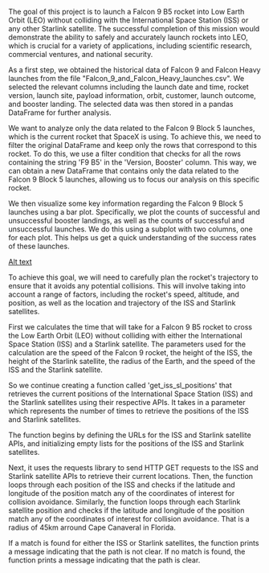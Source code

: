 The goal of this project is to launch a Falcon 9 B5 rocket into Low Earth Orbit (LEO) without colliding with the International Space Station (ISS) or any other Starlink satellite. The successful completion of this mission would demonstrate the ability to safely and accurately launch rockets into LEO, which is crucial for a variety of applications, including scientific research, commercial ventures, and national security.

As a first step, we obtained the historical data of Falcon 9 and Falcon Heavy launches from the file "Falcon_9_and_Falcon_Heavy_launches.csv". We selected the relevant columns including the launch date and time, rocket version, launch site, payload information, orbit, customer, launch outcome, and booster landing. The selected data was then stored in a pandas DataFrame for further analysis.

We want to analyze only the data related to the Falcon 9 Block 5 launches, which is the current rocket that SpaceX is using. To achieve this, we need to filter the original DataFrame and keep only the rows that correspond to this rocket. To do this, we use a filter condition that checks for all the rows containing the string 'F9 B5' in the 'Version, Booster' column. This way, we can obtain a new DataFrame that contains only the data related to the Falcon 9 Block 5 launches, allowing us to focus our analysis on this specific rocket.

We then visualize some key information regarding the Falcon 9 Block 5 launches using a bar plot. Specifically, we plot the counts of successful and unsuccessful booster landings, as well as the counts of successful and unsuccessful launches. We do this using a subplot with two columns, one for each plot. This helps us get a quick understanding of the success rates of these launches.

[Alt text](launch_landing.png)


To achieve this goal, we will need to carefully plan the rocket's trajectory to ensure that it avoids any potential collisions. This will involve taking into account a range of factors, including the rocket's speed, altitude, and position, as well as the location and trajectory of the ISS and Starlink satellites.

First we calculates the time that will take for a Falcon 9 B5 rocket to cross the Low Earth Orbit (LEO) without colliding with either the International Space Station (ISS) and a Starlink satellite. The parameters used for the calculation are the speed of the Falcon 9 rocket, the height of the ISS, the height of the Starlink satellite, the radius of the Earth, and the speed of the ISS and the Starlink satellite.

So we continue creating a function called 'get_iss_sl_positions' that retrieves the current positions of the International Space Station (ISS) and the Starlink satellites using their respective APIs. It takes in a parameter which represents the number of times to retrieve the positions of the ISS and Starlink satellites.

The function begins by defining the URLs for the ISS and Starlink satellite APIs, and initializing empty lists for the positions of the ISS and Starlink satellites.

Next, it uses the requests library to send HTTP GET requests to the ISS and Starlink satellite APIs to retrieve their current locations. Then, the function loops through each position of the ISS and checks if the latitude and longitude of the position match any of the coordinates of interest for collision avoidance. Similarly, the function loops through each Starlink satellite position and checks if the latitude and longitude of the position match any of the coordinates of interest for collision avoidance. That is a radius of 45km arround Cape Canaveral in Florida.

If a match is found for either the ISS or Starlink satellites, the function prints a message indicating that the path is not clear. If no match is found, the function prints a message indicating that the path is clear.